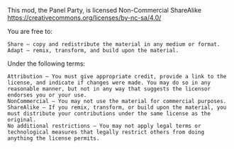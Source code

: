 This mod, the Panel Party, is licensed Non-Commercial ShareAlike https://creativecommons.org/licenses/by-nc-sa/4.0/

You are free to:

    Share — copy and redistribute the material in any medium or format.
    Adapt — remix, transform, and build upon the material.

Under the following terms:

    Attribution — You must give appropriate credit, provide a link to the license, and indicate if changes were made. You may do so in any reasonable manner, but not in any way that suggests the licensor endorses you or your use.
    NonCommercial — You may not use the material for commercial purposes.
    ShareAlike — If you remix, transform, or build upon the material, you must distribute your contributions under the same license as the original.
    No additional restrictions — You may not apply legal terms or technological measures that legally restrict others from doing anything the license permits.
